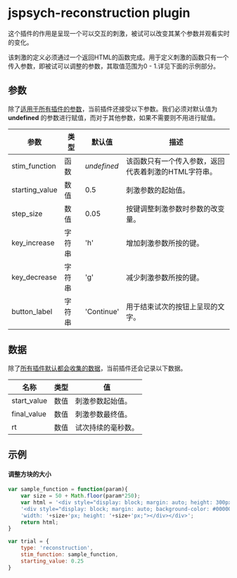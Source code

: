 # jspsych-reconstruction plugin

这个插件的作用是呈现一个可以交互的刺激，被试可以改变其某个参数并观看实时的变化。

该刺激的定义必须通过一个返回HTML的函数完成。用于定义刺激的函数只有一个传入参数，即被试可以调整的参数，其取值范围为0 - 1.详见下面的示例部分。

## 参数

除了[适用于所有插件的参数](/overview/plugins.html#parameters-available-in-all-plugins)，当前插件还接受以下参数。我们必须对默认值为 **undefined** 的参数进行赋值，而对于其他参数，如果不需要则不用进行赋值。

参数 | 类型 | 默认值 | 描述 
----------|------|---------------|------------
stim_function | 函数 | *undefined* | 该函数只有一个传入参数，返回代表着刺激的HTML字符串。 
starting_value | 数值 | 0.5 | 刺激参数的起始值。 
step_size | 数值 | 0.05 | 按键调整刺激参数时参数的改变量。 
key_increase | 字符串 | 'h' | 增加刺激参数所按的键。 
key_decrease | 字符串 | 'g' | 减少刺激参数所按的键。 
button_label | 字符串 | 'Continue' | 用于结束试次的按钮上呈现的文字。 

## 数据

除了[所有插件默认都会收集的数据](/overview/plugins.html#data-collected-by-all-plugins)，当前插件还会记录以下数据。

名称 | 类型 | 值 
-----|------|------
start_value | 数值 | 刺激参数起始值。 
final_value | 数值 | 刺激参数最终值。 
rt | 数值 | 试次持续的毫秒数。 

## 示例

#### 调整方块的大小

```javascript
var sample_function = function(param){
	var size = 50 + Math.floor(param*250);
	var html = '<div style="display: block; margin: auto; height: 300px;">'+
	'<div style="display: block; margin: auto; background-color: #000000; '+
	'width: '+size+'px; height: '+size+'px;"></div></div>';
	return html;
}

var trial = {
	type: 'reconstruction',
	stim_function: sample_function,
	starting_value: 0.25
}
```
